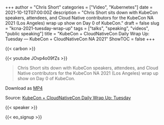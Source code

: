 +++
author = "Chris Short"
categories = ["Video", "Kubernetes"]
date = 2021-10-12T07:00:00Z
description = "Chris Short sits down with KubeCon speakers, attendees, and Cloud Native contributors for the KubeCon NA 2021 (Los Angeles) wrap up show on Day 0 of KubeCon."
draft = false
slug = "kcna-2021-tuesday-wrap-up"
tags = ["talks", "speaking", "videos", "public speaking"]
title = "KubeCon + CloudNativeCon Daily Wrap Up: Tuesday — KubeCon + CloudNativeCon NA 2021"
ShowTOC = false
+++

{{< carbon >}}

{{< youtube JOvp4o09fZs >}}

> Chris Short sits down with KubeCon speakers, attendees, and Cloud Native contributors for the KubeCon NA 2021 (Los Angeles) wrap up show on Day 0 of KubeCon.

Download as [MP4](https://cache.chrisshort.net/file/cache-chrisshort-net/CloudNative.tv-KubeCon-CloudNativeCon-Daily-Wrap-Up-Tuesday.mp4)

Source: [KubeCon + CloudNativeCon Daily Wrap Up: Tuesday](https://youtu.be/JOvp4o09fZs)

{{< speaker >}}

{{< eo_signup >}}
